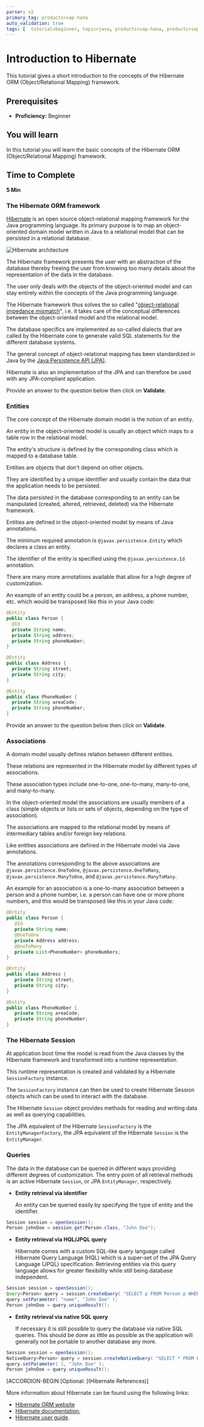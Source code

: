 ```yaml
---
parser: v2
primary_tag: products>sap-hana
auto_validation: true
tags: [  tutorial>beginner, topic>java, products>sap-hana, products>sap-hana\,-express-edition ]
---
```


# Introduction to Hibernate
<!-- description --> This tutorial gives a short introduction to the concepts of the Hibernate ORM (Object/Relational Mapping) framework.

## Prerequisites  
 - **Proficiency:** Beginner


## You will learn  
In this tutorial you will learn the basic concepts of the Hibernate ORM (Object/Relational Mapping) framework.
## Time to Complete
**5 Min**

### The Hibernate ORM framework


[Hibernate](http://hibernate.org/) is an open source object-relational mapping framework for the Java programming language. Its primary purpose is to map an object-oriented domain model written in Java to a relational model that can be persisted in a relational database.

![Hibernate architecture](hana-hibernate-architecture.png)

The Hibernate framework presents the user with an abstraction of the database thereby freeing the user from knowing too many details about the representation of the data in the database.

The user only deals with the objects of the object-oriented model and can stay entirely within the concepts of the Java programming language.

The Hibernate framework thus solves the so called "[object-relational impedance mismatch](http://hibernate.org/orm/what-is-an-orm/#the-object-relational-impedance-mismatch)", i.e. it takes care of the conceptual differences between the object-oriented model and the relational model.

The database specifics are implemented as so-called dialects that are called by the Hibernate core to generate valid SQL statements for the different database systems.

The general concept of object-relational mapping has been standardized in Java by the [Java Persistence API (JPA)](https://jcp.org/en/jsr/detail?id=338).

Hibernate is also an implementation of the JPA and can therefore be used with any JPA-compliant application.

Provide an answer to the question below then click on **Validate**.


### Entities


The core concept of the Hibernate domain model is the notion of an entity.

An entity in the object-oriented model is usually an object which maps to a table row in the relational model.

The entity's structure is defined by the corresponding class which is mapped to a database table.

Entities are objects that don't depend on other objects.

They are identified by a unique identifier and usually contain the data that the application needs to be persisted.

The data persisted in the database corresponding to an entity can be manipulated (created, altered, retrieved, deleted) via the Hibernate framework.

Entities are defined in the object-oriented model by means of Java annotations.

The minimum required annotation is `@javax.persistence.Entity` which declares a class an entity.

The identifier of the entity is specified using the `@javax.persistence.Id` annotation.

There are many more annotations available that allow for a high degree of customization.

An example of an entity could be a person, an address, a phone number, etc. which would be transposed like this in your Java code:

```java
@Entity
public class Person {
  @Id
  private String name;
  private String address;
  private String phoneNumber;
}

@Entity
public class Address {
  private String street;
  private String city;
}

@Entity
public class PhoneNumber {
  private String areaCode;
  private String phoneNumber;
}
```

Provide an answer to the question below then click on **Validate**.



### Associations


A domain model usually defines relation between different entities.

These relations are represented in the Hibernate model by different types of associations.

These association types include one-to-one, one-to-many, many-to-one, and many-to-many.

In the object-oriented model the associations are usually members of a class (simple objects or lists or sets of objects, depending on the type of association).

The associations are mapped to the relational model by means of intermediary tables and/or foreign key relations.

Like entities associations are defined in the Hibernate model via Java annotations.

The annotations corresponding to the above associations are `@javax.persistence.OneToOne`, `@javax.persistence.OneToMany`, `@javax.persistence.ManyToOne`, and `@javax.persistence.ManyToMany`.

An example for an association is a one-to-many association between a person and a phone number, i.e. a person can have one or more phone numbers, and this would be transposed like this in your Java code:

```java
@Entity
public class Person {
   @Id
   private String name;
   @OneToOne
   private Address address;
   @OneToMany
   private List<PhoneNumber> phoneNumbers;
}

@Entity
public class Address {
   private String street;
   private String city;
}

@Entity
public class PhoneNumber {
   private String areaCode;
   private String phoneNumber;
}
```


### The Hibernate Session


At application boot time the model is read from the Java classes by the Hibernate framework and transformed into a runtime representation.

This runtime representation is created and validated by a Hibernate `SessionFactory` instance.

The `SessionFactory` instance can then be used to create Hibernate Session objects which can be used to interact with the database.

The Hibernate `Session` object provides methods for reading and writing data as well as querying capabilities.

The JPA equivalent of the Hibernate `SessionFactory` is the `EntityManagerFactory`, the JPA equivalent of the Hibernate `Session` is the `EntityManager`.


### Queries


The data in the database can be queried in different ways providing different degrees of customization. The entry point of all retrieval methods is an active Hibernate `Session`, or JPA `EntityManager`, respectively.

- **Entity retrieval via identifier**

  An entity can be queried easily by specifying the type of entity and the identifier.

```java
Session session = openSession();
Person johnDoe = session.get(Person.class, "John Doe");
```

- **Entity retrieval via HQL/JPQL query**

  Hibernate comes with a custom SQL-like query language called Hibernate Query Language (HQL) which is a super-set of the JPA Query Language (JPQL) specification. Retrieving entities via this query language allows for greater flexibility while still being database independent.

```java
Session session = openSession();
Query<Person> query = session.createQuery( "SELECT p FROM Person p WHERE p.name=:name", Person.class );
query.setParameter( "name", "John Doe" );
Person johnDoe = query.uniqueResult();
```

- **Entity retrieval via native SQL query**

  If necessary it is still possible to query the database via native SQL queries. This should be done as little as possible as the application will generally not be portable to another database any more.

```java
Session session = openSession();
NativeQuery<Person> query = session.createNativeQuery( "SELECT * FROM Person WHERE name=?", Person.class );
query.setParameter( 1, "John Doe" );
Person johnDoe = query.uniqueResult();
```


[ACCORDION-BEGIN [Optional: ](Hibernate References)]

More information about Hibernate can be found using the following links:

 - [Hibernate ORM website](http://hibernate.org/orm/)
 - [Hibernate documentation](http://hibernate.org/orm/documentation/),
 - [Hibernate user guide](http://docs.jboss.org/hibernate/orm/current/userguide/html_single/Hibernate_User_Guide.html).

